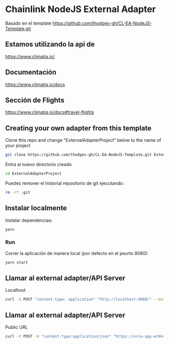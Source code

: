 # Chainlink NodeJS External Adapter 

Basado en el template https://github.com/thodges-gh/CL-EA-NodeJS-Template.git

## Estamos utilizando la api de 

https://www.climatiq.io/

## Documentación

https://www.climatiq.io/docs

## Sección de Flights

https://www.climatiq.io/docs#travel-flights


## Creating your own adapter from this template

Clone this repo and change "ExternalAdapterProject" below to the name of your project

```bash
git clone https://github.com/thodges-gh/CL-EA-NodeJS-Template.git ExternalAdapterProject
```

Entra al nuevo directorio creado

```bash
cd ExternalAdapterProject
```

Puedes remover el historial repositorio de git ejecutando:

```bash
rm -rf .git
```

## Instalar localmente

Instalar dependencias:

```bash
yarn
```

### Run

Correr la aplicación de manera local (por defecto en el peurto 8080):

```bash
yarn start
```
## Llamar al external adapter/API Server

Localhost

```bash
curl -X POST "content-type: application" "http://localhost:8080/" --data ‘{"id": 1, "from": "ONT", "to": "SCL","passengers": 300,"class": "unknown" } }’
```
## Llamar al external adapter/API Server

Public URL

```bash
curl -X POST -H "content-type:application/json" "https://orca-app-wt4ks.ondigitalocean.app/" --data '{"id": 1, "data": {"from": "ONT", "to": "SCL","passengers": 300,"classFlight": "unknown" } }'
```



